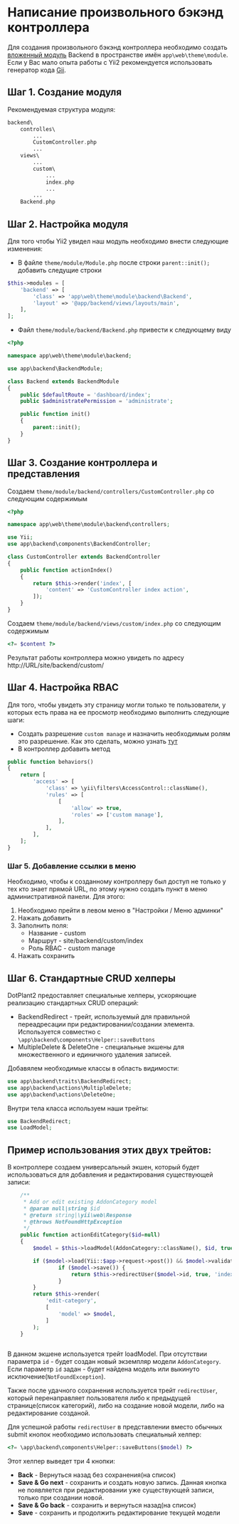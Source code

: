 # Написание произвольного бэкэнд контроллера

Для создания произвольного бэкэнд контроллера необходимо создать [вложенный модуль](http://www.yiiframework.com/doc-2.0/guide-structure-modules.html#nested-modules) Backend в пространстве имён `app\web\theme\module`. Если у Вас мало опыта работы с Yii2 рекомендуется использовать генератор кода [Gii](http://www.yiiframework.com/doc-2.0/guide-start-gii.html).

## Шаг 1. Создание модуля

Рекомендуемая структура модуля:
```php
backend\
	controlles\
		...
		CustomController.php
		...
	views\
		...
		custom\
			...
			index.php
			...
		...
	Backend.php
```

## Шаг 2. Настройка модуля

Для того чтобы Yii2 увидел наш модуль необходимо внести следующие изменения:

* В файле `theme/module/Module.php` после строки `parent::init();` добавить следущие строки

```php
$this->modules = [
    'backend' => [
        'class' => 'app\web\theme\module\backend\Backend',
        'layout' => '@app/backend/views/layouts/main',
    ],
];
```
* Файл `theme/module/backend/Backend.php` привести к следующему виду

```php
<?php

namespace app\web\theme\module\backend;

use app\backend\BackendModule;

class Backend extends BackendModule
{
    public $defaultRoute = 'dashboard/index';
    public $administratePermission = 'administrate';

    public function init()
    {
        parent::init();        
    }
}
```

## Шаг 3. Создание контроллера и представления

Создаем `theme/module/backend/controllers/CustomController.php` со следующим содержимым

```php
<?php

namespace app\web\theme\module\backend\controllers;

use Yii;
use app\backend\components\BackendController;

class CustomController extends BackendController
{
    public function actionIndex()
    {
        return $this->render('index', [
		    'content' => 'CustomController index action',
        ]);
    }
}
```

Создаем `theme/module/backend/views/custom/index.php` со следующим содержимым

```php
<?= $content ?>
```

Результат работы контроллера можно увидеть по адресу http://URL/site/backend/custom/

## Шаг 4. Настройка RBAC

Для того, чтобы увидеть эту страницу могли только те пользователи, у которых есть права на ее просмотр необходимо выполнить следующие шаги:
* Создать разрешение `custom manage` и назначить необходимым ролям это разрешение. Как это сделать, можно узнать [тут](Users_And_Roles)
* В контроллер добавить метод 

```php
public function behaviors()
{
	return [
	    'access' => [
    		'class' => \yii\filters\AccessControl::className(),
    		'rules' => [
    		    [
    		        'allow' => true,
    		        'roles' => ['custom manage'],
    		    ],
    		],
	    ],
	];
}
```

### Шаг 5. Добавление ссылки в меню

Необходимо, чтобы к созданному контроллеру был доступ не только у тех кто знает прямой URL, по этому нужно создать пункт в меню административной панели. Для этого:
1. Необходимо прейти в левом меню в "Настройки / Меню админки"
2. Нажать добавить
3. Заполнить поля:
    * Название - custom
    * Маршрут - site/backend/custom/index
    * Роль RBAC - custom manage
4. Нажать сохранить

## Шаг 6. Стандартные CRUD хелперы

DotPlant2 предоставляет специальные хелперы, ускоряющие реализацию стандартных CRUD операций:
- BackendRedirect - трейт, используемый для правильной переадресации при редактировании/создании элемента. Используется совместно с `\app\backend\components\Helper::saveButtons`
- MultipleDelete & DeleteOne - специальные экшены для множественного и единичного удаления записей.

Добавялем необходимые классы в область видимости:

```php
use app\backend\traits\BackendRedirect;
use app\backend\actions\MultipleDelete;
use app\backend\actions\DeleteOne;
```

Внутри тела класса используем наши трейты:
```php
use BackendRedirect;
use LoadModel;
```

## Пример использования этих двух трейтов:

В контроллере создаем универсальный экшен, который будет использоваться для добавления и редактирования существующей записи:

```php
    /**
     * Add or edit existing AddonCategory model
     * @param null|string $id
     * @return string|\yii\web\Response
     * @throws NotFoundHttpException
     */
    public function actionEditCategory($id=null)
    {
        $model = $this->loadModel(AddonCategory::className(), $id, true);

        if ($model->load(Yii::$app->request->post()) && $model->validate()) {
                if ($model->save()) {
                    return $this->redirectUser($model->id, true, 'index', 'edit-category');
                }
        }
        return $this->render(
            'edit-category',
            [
                'model' => $model,
            ]
        );
    }
    
```
В данном экшене используется трейт loadModel. При отсутствии параметра `id` - будет создан новый экземпляр модели `AddonCategory`. Если параметр `id` задан - будет найдена модель или выкинуто исключение(`NotFoundException`).

Также после удачного сохранения используется трейт `redirectUser`, который перенаправляет пользователя либо к предыдущей странице(список категорий), либо на создание новой модели, либо на редактирование созданой.

Для успешной работы `redirectUser` в представлении вместо обычных submit кнопок необходимо использовать специальный хелпер:

```php
<?= \app\backend\components\Helper::saveButtons($model) ?>
```
Этот хелпер выведет три 4 кнопки:
- **Back** - Вернуться назад без сохранения(на список)
- **Save & Go next** - сохранить и создать новую запись. Данная кнопка не появляется при редактировании уже существующей записи, только при создании новой.
- **Save & Go back** - сохранить и вернуться назад(на список)
- **Save** - сохранить и продолжить редактирование текущей модели

